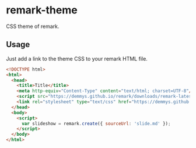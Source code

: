 # remark-theme

CSS theme of remark.

## Usage

Just add a link to the theme CSS to your remark HTML file.

```html
<!DOCTYPE html>
<html>
  <head>
    <title>Title</title>
    <meta http-equiv="Content-Type" content="text/html; charset=UTF-8"/>
    <script src="https://demmys.github.io/remark/downloads/remark-latest.min.js"></script>
    <link rel="stylesheet" type="text/css" href="https://demmys.github.io/remark-theme/blue_standard/remark_theme_blue_standard.css"/>
  </head>
  <body>
    <script>
      var slideshow = remark.create({ sourceUrl: 'slide.md' });
    </script>
  </body>
</html>
```

